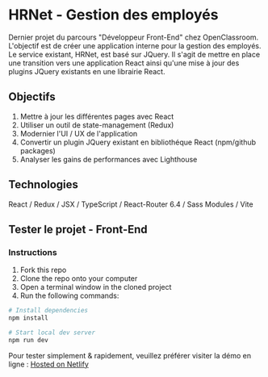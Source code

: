 # HRNet - Gestion des employés

Dernier projet du parcours "Développeur Front-End" chez OpenClassroom. L'objectif est de créer une application interne pour la gestion des employés. Le service existant, HRNet, est basé sur JQuery. Il s'agit de mettre en place une transition vers une application React ainsi qu'une mise à jour des plugins JQuery existants en une librairie React.

## Objectifs

1. Mettre à jour les différentes pages avec React
2. Utiliser un outil de state-management (Redux)
3. Modernier l'UI / UX de l'application
4. Convertir un plugin JQuery existant en bibliothéque React (npm/github packages)
5. Analyser les gains de performances avec Lighthouse

## Technologies

React / Redux / JSX / TypeScript / React-Router 6.4 / Sass Modules / Vite

## Tester le projet - Front-End

### Instructions

1. Fork this repo
2. Clone the repo onto your computer
3. Open a terminal window in the cloned project
4. Run the following commands:

```bash
# Install dependencies
npm install

# Start local dev server
npm run dev
```

Pour tester simplement & rapidement, veuillez préférer visiter la démo en ligne : [Hosted on Netlify](https://benevolent-mermaid-618d6c.netlify.app/) <br>
